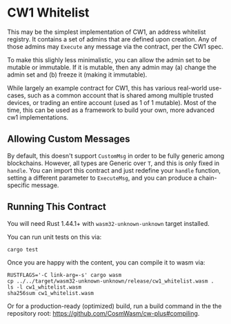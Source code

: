# CW1 Whitelist

This may be the simplest implementation of CW1, an address whitelist registry.
It contains a set of admins that are defined upon creation.
Any of those admins may `Execute` any message via the contract,
per the CW1 spec.

To make this slighly less minimalistic, you can allow the admin set
to be mutable or immutable. If it is mutable, then any admin may
(a) change the admin set and (b) freeze it (making it immutable).

While largely an example contract for CW1, this has various real-world use-cases,
such as a common account that is shared among multiple trusted devices,
or trading an entire account (used as 1 of 1 mutable). Most of the time,
this can be used as a framework to build your own,
more advanced cw1 implementations.

## Allowing Custom Messages

By default, this doesn't support `CustomMsg` in order to be fully generic
among blockchains. However, all types are Generic over `T`, and this is only
fixed in `handle`. You can import this contract and just redefine your `handle`
function, setting a different parameter to `ExecuteMsg`, and you can produce
a chain-specific message.

## Running This Contract

You will need Rust 1.44.1+ with `wasm32-unknown-unknown` target installed.

You can run unit tests on this via:

`cargo test`

Once you are happy with the content, you can compile it to wasm via:

```
RUSTFLAGS='-C link-arg=-s' cargo wasm
cp ../../target/wasm32-unknown-unknown/release/cw1_whitelist.wasm .
ls -l cw1_whitelist.wasm
sha256sum cw1_whitelist.wasm
```

Or for a production-ready (optimized) build, run a build command in the
the repository root: https://github.com/CosmWasm/cw-plus#compiling.

